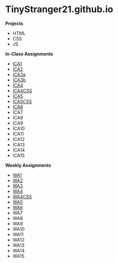 # TinyStranger21.github.io

**Projects**
- HTML
- CSS
- JS

**In-Class Assignments**
- [ICA1](ICA/ICA1.pdf)
- [ICA2](ICA/ICA2.pdf)
- [ICA3a](ICA/ica3a.html)
- [ICA3b](ICA/ica3b.html)
- [ICA4](ICA/ICA4.html)
- [ICA4CSS](CSS/ICA4.css)
- [ICA5](ICA/ICA5.html)
- [ICA5CSS](CSS/ICA5-style.css)
- [ICA6](ICA/ica6)
- ICA7
- ICA8
- ICA9
- ICA10
- ICA11
- ICA12
- ICA13
- ICA14
- ICA15

**Weekly Assignments**
- [WA1](https://tinystranger21.github.io/)
- [WA2](https://tinystranger21.github.io/WA/wa2.html)
- [WA3](https://tinystranger21.github.io/WA/wa3.html)
- [WA4](https://tinystranger21.github.io/WA/wa4.html)
- [WA4CSS](https://tinystranger21.github.io/CSS/wa4.css)
- [WA5](https://tinystranger21.github.io/WA/wa5.html)
- [WA6](https://tinystranger21.github.io/WA/wa6.html)
- WA7
- WA8
- WA9
- WA10
- WA11
- WA12
- WA13
- WA14
- WA15